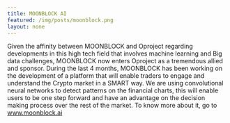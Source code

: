 ```yaml
---
title: MOONBLOCK AI 
featured: /img/posts/moonblock.png
layout: none
---
```


Given the affinity between MOONBLOCK and Oproject regarding developments in this high tech field that involves machine learning and Big data challenges, MOONBLOCK now enters Oproject as a tremendous allied and sponsor. 
During the last 4 months, MOONBLOCK has been working on the development of a platform that will enable traders to engage and understand the Crypto market in a SMART way.
We are using convolutional neural networks to detect patterns on the financial charts, this will enable users to be one step forward and have an advantage on the decision making process over the rest of the market. 
To know more about it, go to <a href="http://www.moonblock.ai">www.moonblock.ai</a>
